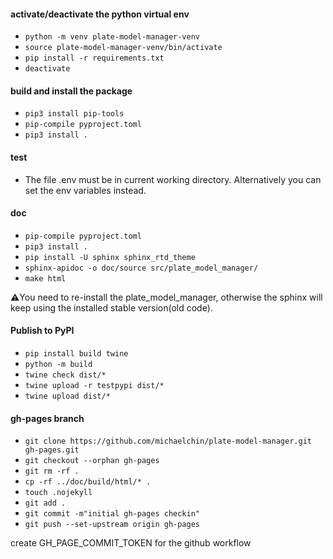 #### activate/deactivate the python virtual env

- `python -m venv plate-model-manager-venv`
- `source plate-model-manager-venv/bin/activate`
- `pip install -r requirements.txt `
- `deactivate`

#### build and install the package

- `pip3 install pip-tools`
- `pip-compile pyproject.toml`
- `pip3 install .`

#### test

- The file .env must be in current working directory. Alternatively you can set the env variables instead.

#### doc

- `pip-compile pyproject.toml`
- `pip3 install .`
- `pip install -U sphinx sphinx_rtd_theme`
- `sphinx-apidoc -o doc/source src/plate_model_manager/`
- `make html`

⚠️You need to re-install the plate_model_manager, otherwise the sphinx will keep using the installed stable version(old code).

#### Publish to PyPI

- `pip install build twine`
- `python -m build`
- `twine check dist/*`
- `twine upload -r testpypi dist/*`
- `twine upload dist/*`

#### gh-pages branch

- `git clone https://github.com/michaelchin/plate-model-manager.git gh-pages.git`
- `git checkout --orphan gh-pages`
- `git rm -rf .`
- `cp -rf ../doc/build/html/* .`
- `touch .nojekyll`
- `git add .`
- `git commit -m"initial gh-pages checkin"`
- `git push --set-upstream origin gh-pages`

create GH_PAGE_COMMIT_TOKEN for the github workflow
